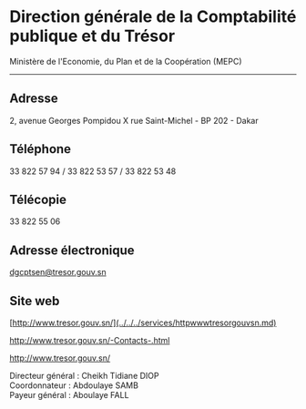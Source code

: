 # Direction générale de la Comptabilité publique et du Trésor

Ministère de l'Economie, du Plan et de la Coopération (MEPC)  

---------------------------------------------------------------

**Adresse**
-----------

2, avenue Georges Pompidou X rue Saint-Michel - BP 202 - Dakar

**Téléphone**
-------------

33 822 57 94 / 33 822 53 57 / 33 822 53 48

**Télécopie**
-------------

33 822 55 06

**Adresse électronique**
------------------------

[dgcptsen@tresor.gouv.sn](../../../services/dgcptsentresorgouvsn.md)

**Site web**
------------

[http://www.tresor.gouv.sn/](../../../services/httpwwwtresorgouvsn.md)

http://www.tresor.gouv.sn/-Contacts-.html

http://www.tresor.gouv.sn/

Directeur général : Cheikh Tidiane DIOP  
Coordonnateur : Abdoulaye SAMB  
Payeur général : Aboulaye FALL
